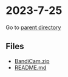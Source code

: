 # 2023-7-25

Go to [parent directory](../image.md)

## Files

- [BandiCam.zip](image\2023-7-25\BandiCam.zip) 
- [README.md](image\2023-7-25\README.md) 
